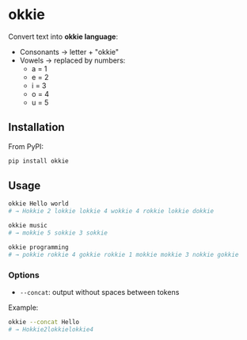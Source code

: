 # okkie

Convert text into **okkie language**:

- Consonants → letter + "okkie"
- Vowels → replaced by numbers:
  - a = 1
  - e = 2
  - i = 3
  - o = 4
  - u = 5

## Installation

From PyPI:

```bash
pip install okkie
```

## Usage

```bash
okkie Hello world
# → Hokkie 2 lokkie lokkie 4 wokkie 4 rokkie lokkie dokkie

okkie music
# → mokkie 5 sokkie 3 sokkie

okkie programming
# → pokkie rokkie 4 gokkie rokkie 1 mokkie mokkie 3 nokkie gokkie
```

### Options

* `--concat`: output without spaces between tokens

Example:

```bash
okkie --concat Hello
# → Hokkie2lokkielokkie4
```
